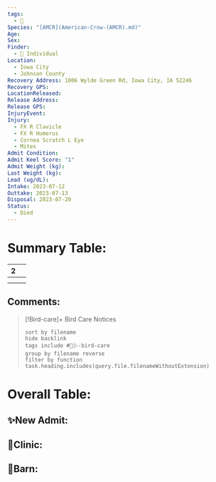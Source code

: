 ```yaml
---
tags:
  - 🦅
Species: "[AMCR](American-Crow-(AMCR).md)"
Age: 
Sex: 
Finder:
  - 🧑 Individual
Location:
  - Iowa City
  - Johnson County
Recovery Address: 1006 Wylde Green Rd, Iowa City, IA 52246
Recovery GPS: 
LocationReleased: 
Release Address: 
Release GPS: 
InjuryEvent: 
Injury:
  - FX R Clavicle
  - FX R Humerus
  - Cornea Scratch L Eye
  - Mites
Admit Condition: 
Admit Keel Score: "1"
Admit Weight (kg): 
Last Weight (kg): 
Lead (ug/dL): 
Intake: 2023-07-12
Outtake: 2023-07-13
Disposal: 2023-07-20
Status:
  - Died
---
```


# Summary Table:

<div><table class="dataview table-view-table"><thead class="table-view-thead"><tr class="table-view-tr-header"><th class="table-view-th"><span></span><span class="dataview small-text">2</span></th><th class="table-view-th"><span></span></th></tr></thead><tbody class="table-view-tbody"><tr><td><span></span></td><td><span></span></td></tr><tr><td><span></span></td><td><span></span></td></tr></tbody></table></div>

## Comments:

> [!Bird-care]+ Bird Care Notices
>   ```tasks 
>   sort by filename
>   hide backlink
>   tags include #🦅🩺-bird-care 
>   group by filename reverse
>   filter by function task.heading.includes(query.file.filenameWithoutExtension)
>   ```

# Overall Table:

## ✨New Admit:



## 🏥Clinic:



## 🏡Barn:



